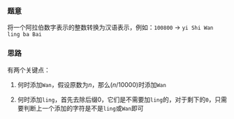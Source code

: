 ### 题意
将一个阿拉伯数字表示的整数转换为汉语表示，例如：`100800` -> `yi Shi Wan ling ba Bai`

### 思路
有两个关键点：

1. 何时添加`Wan`，假设原数为$n$，那么$(n / 10000) % 10000 != 0$时添加`Wan`

2. 何时添加`ling`，首先去除后缀0，它们是不需要加`ling`的，对于剩下的`0`，只需要判断上一个添加的字符是不是`ling`或`Wan`即可